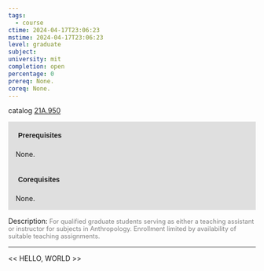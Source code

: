 ```yaml
---
tags:
  - course
ctime: 2024-04-17T23:06:23
mstime: 2024-04-17T23:06:23
level: graduate
subject: 
university: mit
completion: open
percentage: 0
prereq: None.
coreq: None.
---
```


catalog [21A.950](http://student.mit.edu/catalog/m21Aa.html#21A.950)

<span style="display: block; padding: 15px; background-color: rgb(100, 100, 100, 0.2);"><font id="m_prereq2135_0" style="display: block; font-family: Arial, sans-serif; font-weight: bold; padding: 5px">Prerequisites</font><br><span id="prereq2135_0">None.</span></span>
<span style="display: block; padding: 15px; background-color: rgb(100, 100, 100, 0.2);"><font id="m_coreq2135_0" style="display: block; font-family: Arial, sans-serif; font-weight: bold; padding: 5px">Corequisites</font><br><span id="coreq2135_0">None.</span></span>

<font style="">Description:</font>
<font style="color: grey; font-size: 0.8rem;">For qualified graduate students serving as either a teaching assistant or instructor for subjects in Anthropology. Enrollment limited by availability of suitable teaching assignments.</font>



---

<< HELLO, WORLD >>
